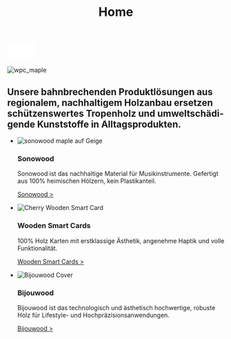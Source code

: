 ﻿---
lang: de
title: 'Home'
order: 1
---

<div class="full-width-kenburns">
<div class="wrap-bg-image">

![arrow down](/assets/images/arrow-d-white.svg)

</div>
<img src="/assets/images/Home_Cover_Tropical_Wood_Tropenholz_Ersatz_Replacement_klein.jpg"
  srcset="/assets/images/Home_Cover_Tropical_Wood_Tropenholz_Ersatz_Replacement_klein.jpg" alt="wpc_maple">
</div>

<div class="full-width-red">
<div class="wrap">

  ## Unsere bahnbrechenden Produktlösungen aus regionalem, nachhaltigem Holzanbau ersetzen schützenswertes Tropenholz und umweltschädigende Kunststoffe in Alltagsprodukten.

</div>
</div>

<div class="full-width">
<div class="wrap">
  
- <img src="/assets/images/Home1Geige.jpg"
    srcset="/assets/images/Home1Geige.jpg" alt="sonowood maple auf Geige">

  ### Sonowood 

  Sonowood ist das nachhaltige Material für Musikinstrumente. Gefertigt aus 100% heimischen Hölzern, kein Plastikanteil.

  <a class="btn -red" href="/de/sonowood/index">Sonowood ></a>

- <img src="/assets/images/nologoetienne_home.png"
    srcset="/assets/images/nologoetienne_home.png" alt="Cherry Wooden Smart Card">

  ### Wooden Smart Cards

  100% Holz Karten mit erstklassige Ästhetik, angenehme Haptik und volle Funktionalität.

  <a class="btn -red" href="/en/WSC">Wooden Smart Cards ></a>
  
- <img src="/assets/images/ALPAcover.jpg"
    srcset="/assets/images/ALPAcover.jpg" alt="Bijouwood Cover">
    
  ### Bijouwood

    Bijouwood ist das technologisch und ästhetisch hochwertige, robuste Holz für Lifestyle- und Hochpräzisionsanwendungen.

    <a class="btn -red" href="/de/bijouwood">Bijouwood ></a>
    
</div>
</div>
